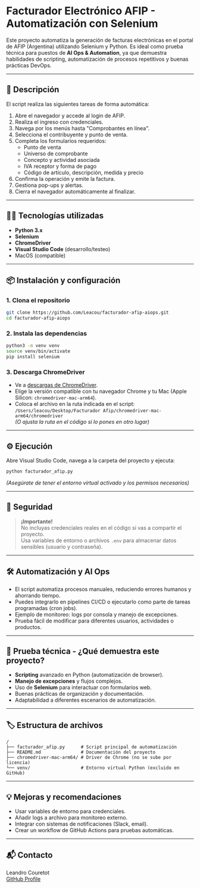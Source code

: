 # Facturador Electrónico AFIP - Automatización con Selenium

Este proyecto automatiza la generación de facturas electrónicas en el portal de AFIP (Argentina) utilizando Selenium y Python. Es ideal como prueba técnica para puestos de **AI Ops & Automation**, ya que demuestra habilidades de scripting, automatización de procesos repetitivos y buenas prácticas DevOps.

---

## 🚀 Descripción

El script realiza las siguientes tareas de forma automática:

1. Abre el navegador y accede al login de AFIP.
2. Realiza el ingreso con credenciales.
3. Navega por los menús hasta "Comprobantes en línea".
4. Selecciona el contribuyente y punto de venta.
5. Completa los formularios requeridos:
    - Punto de venta
    - Universo de comprobante
    - Concepto y actividad asociada
    - IVA receptor y forma de pago
    - Código de artículo, descripción, medida y precio
6. Confirma la operación y emite la factura.
7. Gestiona pop-ups y alertas.
8. Cierra el navegador automáticamente al finalizar.

---

## 🧑‍💻 Tecnologías utilizadas

- **Python 3.x**
- **Selenium**
- **ChromeDriver**
- **Visual Studio Code** (desarrollo/testeo)
- MacOS (compatible)

---

## 📦 Instalación y configuración

### 1. Clona el repositorio

```bash
git clone https://github.com/Leacou/facturador-afip-aiops.git
cd facturador-afip-aiops
```

### 2. Instala las dependencias

```bash
python3 -m venv venv
source venv/bin/activate
pip install selenium
```

### 3. Descarga ChromeDriver

- Ve a [descargas de ChromeDriver](https://chromedriver.chromium.org/downloads).
- Elige la versión compatible con tu navegador Chrome y tu Mac (Apple Silicon: `chromedriver-mac-arm64`).
- Coloca el archivo en la ruta indicada en el script:  
  `/Users/leacou/Desktop/Facturador Afip/chromedriver-mac-arm64/chromedriver`  
  *(O ajusta la ruta en el código si lo pones en otro lugar)*

---

## ⚙️ Ejecución

Abre Visual Studio Code, navega a la carpeta del proyecto y ejecuta:

```bash
python facturador_afip.py
```

*(Asegúrate de tener el entorno virtual activado y los permisos necesarios)*

---

## 🔐 Seguridad

> **¡Importante!**  
> No incluyas credenciales reales en el código si vas a compartir el proyecto.  
> Usa variables de entorno o archivos `.env` para almacenar datos sensibles (usuario y contraseña).

---

## 🛠️ Automatización y AI Ops

- El script automatiza procesos manuales, reduciendo errores humanos y ahorrando tiempo.
- Puedes integrarlo en pipelines CI/CD o ejecutarlo como parte de tareas programadas (cron jobs).
- Ejemplo de monitoreo: logs por consola y manejo de excepciones.
- Prueba fácil de modificar para diferentes usuarios, actividades o productos.

---

## 📄 Prueba técnica - ¿Qué demuestra este proyecto?

- **Scripting** avanzado en Python (automatización de browser).
- **Manejo de excepciones** y flujos complejos.
- Uso de **Selenium** para interactuar con formularios web.
- Buenas prácticas de organización y documentación.
- Adaptabilidad a diferentes escenarios de automatización.

---

## 🏷️ Estructura de archivos

```text
/
├── facturador_afip.py      # Script principal de automatización
├── README.md               # Documentación del proyecto
├── chromedriver-mac-arm64/ # Driver de Chrome (no se sube por licencia)
└── venv/                   # Entorno virtual Python (excluido en GitHub)
```

---

## 💡 Mejoras y recomendaciones

- Usar variables de entorno para credenciales.
- Añadir logs a archivo para monitoreo externo.
- Integrar con sistemas de notificaciones (Slack, email).
- Crear un workflow de GitHub Actions para pruebas automáticas.

---

## 📬 Contacto

Leandro Couretot  
[GitHub Profile](https://github.com/Leacou)  
